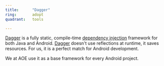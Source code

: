 ```yaml
---
title:      "Dagger"
ring:       adopt
quadrant:   tools

---
```


[Dagger](https://google.github.io/dagger/) is a fully static, compile-time [dependency injection](http://en.wikipedia.org/wiki/Dependency_injection) framework for both Java and Android. [Dagger](https://google.github.io/dagger/) doesn't use reflections at runtime, it saves resources. For us, it is a perfect match for Android development.

We at AOE use it as a base framework for every Android project.
